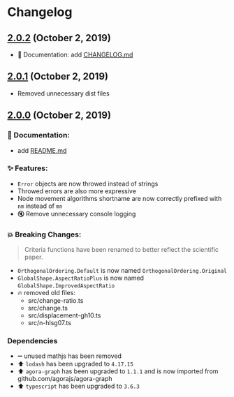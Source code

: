 # Changelog

## [2.0.2] (October 2, 2019)

- 📝 Documentation: add [CHANGELOG.md](./CHANGELOG.md)

## [2.0.1] (October 2, 2019)

- Removed unnecessary dist files

## [2.0.0] (October 2, 2019)

### 📝 Documentation:

- add [README.md](./README.md)

### ✨ Features:

- `Error` objects are now throwed instead of strings
- Throwed errors are also more expressive
- Node movement algorithms shortname are now correctly prefixed with `nm` instead of `mn`
- 🔇 Remove unnecessary console logging

### 💥 Breaking Changes:

> Criteria functions have been renamed to better reflect the scientific paper.

- `OrthogonalOrdering.Default` is now named `OrthogonalOrdering.Original`
- `GlobalShape.AspectRatioPlus` is now named `GlobalShape.ImprovedAspectRatio`
- 🔥 removed old files:
  - src/change-ratio.ts
  - src/change.ts
  - src/displacement-gh10.ts
  - src/n-hlsg07.ts

### Dependencies

- ➖ unused mathjs has been removed
- ⬆️ `lodash` has been upgraded to `4.17.15`
- ⬆️ `agora-graph` has been upgraded to `1.1.1` and is now imported from github.com/agorajs/agora-graph
- ⬆️ `typescript` has been upgraded to `3.6.3`

[2.0.2]: https://github.com/agorajs/agora-criteria/compare/2.0.1...2.0.2
[2.0.1]: https://github.com/agorajs/agora-criteria/compare/2.0.0...2.0.1
[2.0.0]: https://github.com/agorajs/agora-criteria/compare/1.0.2...2.0.0
